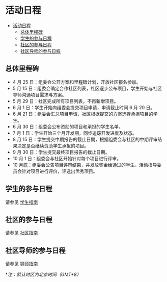# 活动日程

<!-- TOC -->

- [活动日程](#活动日程)
  - [总体里程碑](#总体里程碑)
  - [学生的参与日程](#学生的参与日程)
  - [社区的参与日程](#社区的参与日程)
  - [社区导师的参与日程](#社区导师的参与日程)

<!-- /TOC -->

## 总体里程碑

- 4 月 25 日：组委会公开方案和里程碑计划，开放社区报名参加。
- 5 月 15 日：组委会确定合作社区列表，社区逐步公布项目，学生开始与社区导师沟通项目需求与方案。
- 5 月 29 日：社区完成所有项目列表，不再新增项目。
- 6 月 1 日：学生开始向组委会提交项目申请，申请截止时间 6 月 20 日。
- 6 月 21 日：组委会汇总项目申请，社区根据提交的方案选择承担项目的学生。
- 6 月 30 日：组委会公布资助的项目和承担的学生名单。
- 7 月 1 日：学生开始三个月开发期，同步追踪开发进度及状态。
- 8 月 15 日：学生提交中期报告的截止日期，根据组委会与社区的中期评审结果决定是否继续资助学生承担的项目。
- 9 月 30 日：学生提交最终项目报告的截止日期。
- 10 月 1 日：组委会与社区开始针对每个项目进行评审。
- 10 月底：组委会公告项目评审结果，并发放奖金给通过的学生。活动指导委员会针对项目进行评价，评选出优秀项目。

## 学生的参与日程

请参见 [学生指南](student.md)

## 社区的参与日程

请参见 [社区指南](community.md)

## 社区导师的参与日程

请参见 [导师指南](mentor.md)

**注：默认时区为北京时间（GMT+8）*
